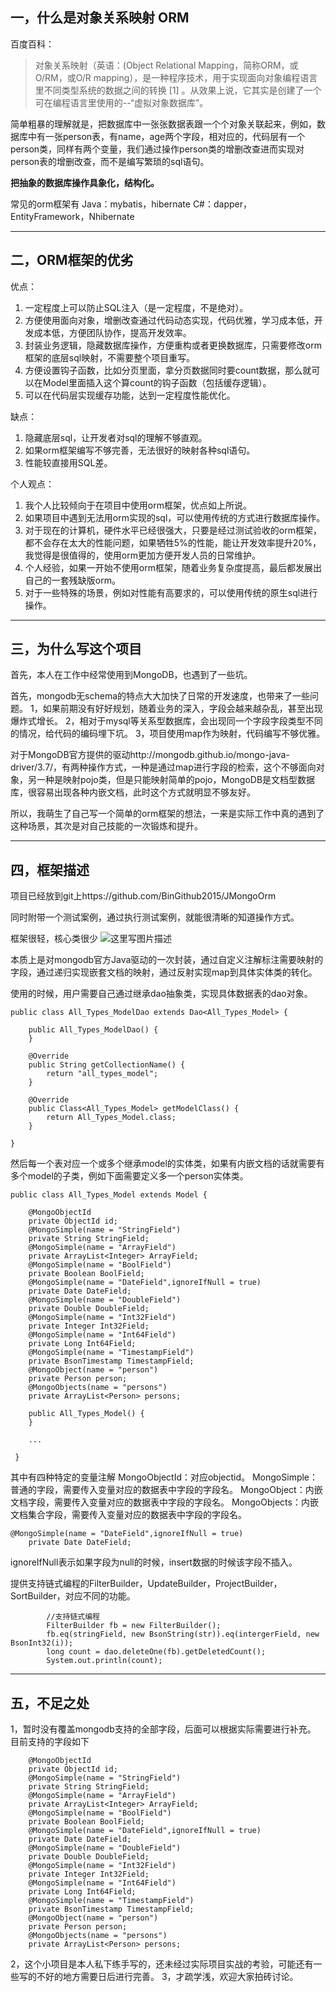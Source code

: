 ## 一，什么是对象关系映射 ORM ##
百度百科：

> 对象关系映射（英语：(Object Relational Mapping，简称ORM，或O/RM，或O/R mapping），是一种程序技术，用于实现面向对象编程语言里不同类型系统的数据之间的转换 [1]  。从效果上说，它其实是创建了一个可在编程语言里使用的--“虚拟对象数据库”。

简单粗暴的理解就是，把数据库中一张张数据表跟一个个对象关联起来，例如，数据库中有一张person表，有name，age两个字段，相对应的，代码层有一个person类，同样有两个变量，我们通过操作person类的增删改查进而实现对person表的增删改查，而不是编写繁琐的sql语句。

**把抽象的数据库操作具象化，结构化。**

常见的orm框架有
Java：mybatis，hibernate
C#：dapper，EntityFramework，Nhibernate


----------
## 二，ORM框架的优劣 ##
优点：

 1. 一定程度上可以防止SQL注入（是一定程度，不是绝对）。
 2. 方便使用面向对象，增删改查通过代码动态实现，代码优雅，学习成本低，开发成本低，方便团队协作，提高开发效率。
 3. 封装业务逻辑，隐藏数据库操作，方便重构或者更换数据库，只需要修改orm框架的底层sql映射，不需要整个项目重写。
 4. 方便设置钩子函数，比如分页里面，拿分页数据同时要count数据，那么就可以在Model里面插入这个算count的钩子函数（包括缓存逻辑）。
 5. 可以在代码层实现缓存功能，达到一定程度性能优化。


缺点：

 1. 隐藏底层sql，让开发者对sql的理解不够直观。
 2. 如果orm框架编写不够完善，无法很好的映射各种sql语句。
 3. 性能较直接用SQL差。

个人观点：

 1. 我个人比较倾向于在项目中使用orm框架，优点如上所说。
 2. 如果项目中遇到无法用orm实现的sql，可以使用传统的方式进行数据库操作。
 3. 对于现在的计算机，硬件水平已经很强大，只要是经过测试验收的orm框架，都不会存在太大的性能问题，如果牺牲5%的性能，能让开发效率提升20%，我觉得是很值得的，使用orm更加方便开发人员的日常维护。
 4. 个人经验，如果一开始不使用orm框架，随着业务复杂度提高，最后都发展出自己的一套残缺版orm。
 5. 对于一些特殊的场景，例如对性能有高要求的，可以使用传统的原生sql进行操作。


----------
## 三，为什么写这个项目 ##
首先，本人在工作中经常使用到MongoDB，也遇到了一些坑。

首先，mongodb无schema的特点大大加快了日常的开发速度，也带来了一些问题。
1，如果前期没有好好规划，随着业务的深入，字段会越来越杂乱，甚至出现爆炸式增长。
2，相对于mysql等关系型数据库，会出现同一个字段字段类型不同的情况，给代码的编码埋下坑。
3，项目使用map作为映射，代码编写不够优雅。

对于MongoDB官方提供的驱动http://mongodb.github.io/mongo-java-driver/3.7/，有两种操作方式，一种是通过map进行字段的检索，这个不够面向对象，另一种是映射pojo类，但是只能映射简单的pojo，MongoDB是文档型数据库，很容易出现各种内嵌文档，此时这个方式就明显不够友好。

所以，我萌生了自己写一个简单的orm框架的想法，一来是实际工作中真的遇到了这种场景，其次是对自己技能的一次锻炼和提升。

----------
## 四，框架描述 ##
项目已经放到git上https://github.com/BinGithub2015/JMongoOrm

同时附带一个测试案例，通过执行测试案例，就能很清晰的知道操作方式。

框架很轻，核心类很少
![这里写图片描述](https://img-blog.csdn.net/20180504142221168?watermark/2/text/aHR0cHM6Ly9ibG9nLmNzZG4ubmV0L0NoZW5fVmljdG9y/font/5a6L5L2T/fontsize/400/fill/I0JBQkFCMA==/dissolve/70)

本质上是对mongodb官方Java驱动的一次封装，通过自定义注解标注需要映射的字段，通过递归实现嵌套文档的映射，通过反射实现map到具体实体类的转化。

使用的时候，用户需要自己通过继承dao抽象类，实现具体数据表的dao对象。

```
public class All_Types_ModelDao extends Dao<All_Types_Model> {

    public All_Types_ModelDao() {
    }

    @Override
    public String getCollectionName() {
        return "all_types_model";
    }

    @Override
    public Class<All_Types_Model> getModelClass() {
        return All_Types_Model.class;
    }

}

```
然后每一个表对应一个或多个继承model的实体类，如果有内嵌文档的话就需要有多个model的子类，例如下面需要定义多一个person实体类。

```
public class All_Types_Model extends Model {

    @MongoObjectId
    private ObjectId id;
    @MongoSimple(name = "StringField")
    private String StringField;
    @MongoSimple(name = "ArrayField")
    private ArrayList<Integer> ArrayField;
    @MongoSimple(name = "BoolField")
    private Boolean BoolField;
    @MongoSimple(name = "DateField",ignoreIfNull = true)
    private Date DateField;
    @MongoSimple(name = "DoubleField")
    private Double DoubleField;
    @MongoSimple(name = "Int32Field")
    private Integer Int32Field;
    @MongoSimple(name = "Int64Field")
    private Long Int64Field;
    @MongoSimple(name = "TimestampField")
    private BsonTimestamp TimestampField;
    @MongoObject(name = "person")
    private Person person;
    @MongoObjects(name = "persons")
    private ArrayList<Person> persons;

    public All_Types_Model() {
    }
	
	...

 }
```
其中有四种特定的变量注解
MongoObjectId：对应objectid。
MongoSimple：普通的字段，需要传入变量对应的数据表中字段的字段名。
MongoObject：内嵌文档字段，需要传入变量对应的数据表中字段的字段名。
MongoObjects：内嵌文档集合字段，需要传入变量对应的数据表中字段的字段名。

```
@MongoSimple(name = "DateField",ignoreIfNull = true)
    private Date DateField;
```
ignoreIfNull表示如果字段为null的时候，insert数据的时候该字段不插入。

提供支持链式编程的FilterBuilder，UpdateBuilder，ProjectBuilder，SortBuilder，对应不同的功能。

```
		//支持链式编程
        FilterBuilder fb = new FilterBuilder();
        fb.eq(stringField, new BsonString(str)).eq(intergerField, new BsonInt32(i));
        long count = dao.deleteOne(fb).getDeletedCount();
        System.out.println(count);
```


----------
## 五，不足之处 ##
1，暂时没有覆盖mongodb支持的全部字段，后面可以根据实际需要进行补充。
目前支持的字段如下
```
	@MongoObjectId
    private ObjectId id;
    @MongoSimple(name = "StringField")
    private String StringField;
    @MongoSimple(name = "ArrayField")
    private ArrayList<Integer> ArrayField;
    @MongoSimple(name = "BoolField")
    private Boolean BoolField;
    @MongoSimple(name = "DateField",ignoreIfNull = true)
    private Date DateField;
    @MongoSimple(name = "DoubleField")
    private Double DoubleField;
    @MongoSimple(name = "Int32Field")
    private Integer Int32Field;
    @MongoSimple(name = "Int64Field")
    private Long Int64Field;
    @MongoSimple(name = "TimestampField")
    private BsonTimestamp TimestampField;
    @MongoObject(name = "person")
    private Person person;
    @MongoObjects(name = "persons")
    private ArrayList<Person> persons;
```

2，这个小项目是本人私下练手写的，还未经过实际项目实战的考验，可能还有一些写的不好的地方需要日后进行完善。
3，才疏学浅，欢迎大家拍砖讨论。
